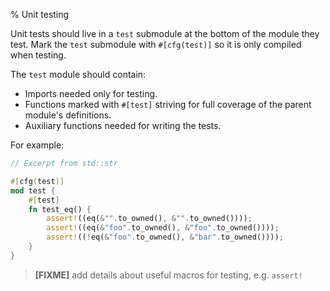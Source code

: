 % Unit testing

Unit tests should live in a `test` submodule at the bottom of the module they
test. Mark the `test` submodule with `#[cfg(test)]` so it is only compiled when
testing.

The `test` module should contain:

* Imports needed only for testing.
* Functions marked with `#[test]` striving for full coverage of the parent module's
  definitions.
* Auxiliary functions needed for writing the tests.

For example:

``` rust
// Excerpt from std::str

#[cfg(test)]
mod test {
    #[test]
    fn test_eq() {
        assert!((eq(&"".to_owned(), &"".to_owned())));
        assert!((eq(&"foo".to_owned(), &"foo".to_owned())));
        assert!((!eq(&"foo".to_owned(), &"bar".to_owned())));
    }
}
```

> **[FIXME]** add details about useful macros for testing, e.g. `assert!`
